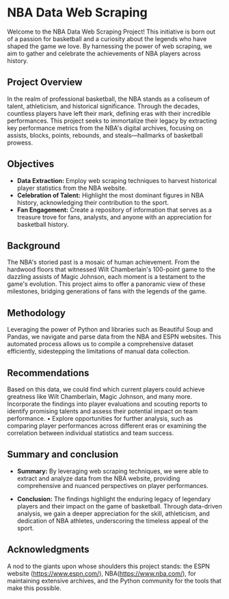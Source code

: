 
# NBA Data Web Scraping 

Welcome to the NBA Data Web Scraping Project! This initiative is born out of a passion for basketball and a curiosity about the legends who have shaped the game we love. By harnessing the power of web scraping, we aim to gather and celebrate the achievements of NBA players across history.

## Project Overview

In the realm of professional basketball, the NBA stands as a coliseum of talent, athleticism, and historical significance. Through the decades, countless players have left their mark, defining eras with their incredible performances. This project seeks to immortalize their legacy by extracting key performance metrics from the NBA's digital archives, focusing on assists, blocks, points, rebounds, and steals—hallmarks of basketball prowess.

## Objectives

- **Data Extraction:** Employ web scraping techniques to harvest historical player statistics from the NBA website.
- **Celebration of Talent:** Highlight the most dominant figures in NBA history, acknowledging their contribution to the sport.
- **Fan Engagement:** Create a repository of information that serves as a treasure trove for fans, analysts, and anyone with an appreciation for basketball history.

## Background

The NBA's storied past is a mosaic of human achievement. From the hardwood floors that witnessed Wilt Chamberlain's 100-point game to the dazzling assists of Magic Johnson, each moment is a testament to the game's evolution. This project aims to offer a panoramic view of these milestones, bridging generations of fans with the legends of the game.

## Methodology

Leveraging the power of Python and libraries such as Beautiful Soup and Pandas, we navigate and parse data from the NBA and ESPN websites. This automated process allows us to compile a comprehensive dataset efficiently, sidestepping the limitations of manual data collection.

## Recommendations

Based on this data, we could find which current players could achieve greatness like Wilt Chamberlain, Magic Johnson, and many more. 
Incorporate the findings into player evaluations and scouting reports to identify promising talents and assess their potential impact on team performance. • Explore opportunities for further analysis, such as comparing player performances across different eras or examining the correlation between individual statistics and team success.

## Summary and conclusion 

- **Summary:** By leveraging web scraping techniques, we were able to extract and analyze data from the NBA website, providing comprehensive and nuanced perspectives on player performances. 

- **Conclusion:** The findings highlight the enduring legacy of legendary players and their impact on the game of basketball. Through data-driven analysis, we gain a deeper appreciation for the skill, athleticism, and dedication of NBA athletes, underscoring the timeless appeal of the sport.


## Acknowledgments

A nod to the giants upon whose shoulders this project stands: the ESPN website (https://www.espn.com/), NBA(https://www.nba.com/), for maintaining extensive archives, and the Python community for the tools that make this possible.



